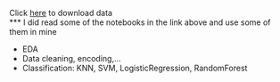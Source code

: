 Click [here](https://www.kaggle.com/datasets/fedesoriano/heart-failure-prediction) to download data <br>
*** I did read some of the notebooks in the link above and use some of them in mine
- EDA
- Data cleaning, encoding,...
- Classification: KNN, SVM, LogisticRegression, RandomForest